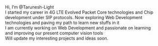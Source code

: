   Hi, I’m @Tarunesh-Light <br>
   I started my career in 4G LTE Evolved Packet Core technologies and Chip development under SIP protocols. Now exploring Web Development technologies and paving my path to learn new stuffs in it<br>
   I am currently working on Web Development and passionate on learning and improving our present computer vision tools <br>
   Will update my interesting projects and ideas soon.
<!---
Tarunesh-Light/Tarunesh-Light is a ✨ special ✨ repository because its `README.md` (this file) appears on your GitHub profile.
You can click the Preview link to take a look at your changes.
--->
